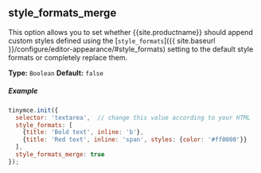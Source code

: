 ## style_formats_merge

This option allows you to set whether {{site.productname}} should append custom styles defined using the [`style_formats`]({{ site.baseurl }}/configure/editor-appearance/#style_formats) setting to the default style formats or completely replace them.

**Type:** `Boolean`
**Default:** `false`

##### Example

```js
tinymce.init({
  selector: 'textarea',  // change this value according to your HTML
  style_formats: [
    {title: 'Bold text', inline: 'b'},
    {title: 'Red text', inline: 'span', styles: {color: '#ff0000'}}
  ],
  style_formats_merge: true
});
```
